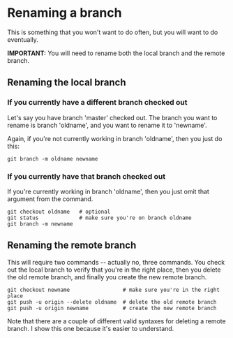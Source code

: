 # Renaming a branch

This is something that you won't want to do often, but you will 
want to do eventually.

__IMPORTANT:__ You will need to rename both the local branch
and the remote branch.

## Renaming the local branch

### If you currently have a different branch checked out

Let's say you have branch 'master' checked out. The branch you want
to rename is branch 'oldname', and you want to rename it to 'newname'.

Again, if you're not currently working in branch 'oldname', then you
just do this:

```
git branch -m oldname newname
```

### If you currently have that branch checked out

If you're currently working in branch 'oldname', then you just omit that 
argument from the command. 

```
git checkout oldname   # optional
git status             # make sure you're on branch oldname
git branch -m newname
```

## Renaming the remote branch

This will require two commands -- actually no, three commands. You check 
out the local branch to verify that you're in the right place, then you 
delete the old remote branch, and finally you create the new remote branch.

```
git checkout newname                 # make sure you're in the right place
git push -u origin --delete oldname  # delete the old remote branch
git push -u origin newname           # create the new remote branch
```

Note that there are a couple of different valid syntaxes for deleting a 
remote branch. I show this one because it's easier to understand.


